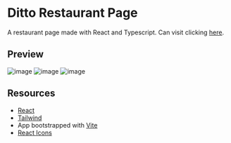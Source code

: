 # Ditto Restaurant Page

A restaurant page made with React and Typescript. Can visit clicking [here](https://crokibolt.github.io/ditto-restaurant-page/).

## Preview
![image](https://github.com/crokibolt/ditto-restaurant-page/assets/87938574/122be9e2-4e4f-4bc5-ad2d-3741810642e5)
![image](https://github.com/crokibolt/ditto-restaurant-page/assets/87938574/acb49b12-0f9d-4b88-927f-3e847153537c)
![image](https://github.com/crokibolt/ditto-restaurant-page/assets/87938574/1cfe30d2-0d7c-4630-8422-b442bcf5d1f0)


## Resources
- [React](https://react.dev/)
- [Tailwind](https://tailwindcss.com/)
- App bootstrapped with [Vite](https://vitejs.dev/)
- [React Icons](https://react-icons.github.io/react-icons/)
